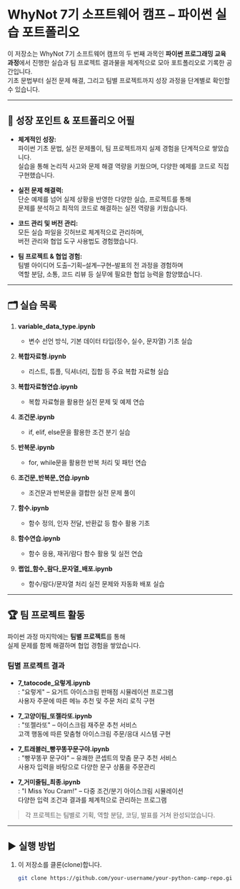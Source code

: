 # WhyNot 7기 소프트웨어 캠프 – 파이썬 실습 포트폴리오

이 저장소는 WhyNot 7기 소프트웨어 캠프의 두 번째 과목인 **파이썬 프로그래밍 교육 과정**에서 진행한 실습과 팀 프로젝트 결과물을 체계적으로 모아 포트폴리오로 기록한 공간입니다.  
기초 문법부터 실전 문제 해결, 그리고 팀별 프로젝트까지 성장 과정을 단계별로 확인할 수 있습니다.

---

## 📌 성장 포인트 & 포트폴리오 어필

- **체계적인 성장:**  
  파이썬 기초 문법, 실전 문제풀이, 팀 프로젝트까지 실제 경험을 단계적으로 쌓았습니다.  
  실습을 통해 논리적 사고와 문제 해결 역량을 키웠으며, 다양한 예제를 코드로 직접 구현했습니다.

- **실전 문제 해결력:**  
  단순 예제를 넘어 실제 상황을 반영한 다양한 실습, 프로젝트를 통해  
  문제를 분석하고 최적의 코드로 해결하는 실전 역량을 키웠습니다.

- **코드 관리 및 버전 관리:**  
  모든 실습 파일을 깃허브로 체계적으로 관리하며,  
  버전 관리와 협업 도구 사용법도 경험했습니다.

- **팀 프로젝트 & 협업 경험:**  
  팀별 아이디어 도출–기획–설계–구현–발표의 전 과정을 경험하며  
  역할 분담, 소통, 코드 리뷰 등 실무에 필요한 협업 능력을 함양했습니다.

---

## 🗂️ 실습 목록

1. **variable_data_type.ipynb**  
   - 변수 선언 방식, 기본 데이터 타입(정수, 실수, 문자열) 기초 실습

2. **복합자료형.ipynb**  
   - 리스트, 튜플, 딕셔너리, 집합 등 주요 복합 자료형 실습

3. **복합자료형연습.ipynb**  
   - 복합 자료형을 활용한 실전 문제 및 예제 연습

4. **조건문.ipynb**  
   - if, elif, else문을 활용한 조건 분기 실습

5. **반복문.ipynb**  
   - for, while문을 활용한 반복 처리 및 패턴 연습

6. **조건문_반복문_연습.ipynb**  
   - 조건문과 반복문을 결합한 실전 문제 풀이

7. **함수.ipynb**  
   - 함수 정의, 인자 전달, 반환값 등 함수 활용 기초

8. **함수연습.ipynb**  
   - 함수 응용, 재귀/람다 함수 활용 및 실전 연습

9. **랩업_함수_람다_문자열_배포.ipynb**  
   - 함수/람다/문자열 처리 실전 문제와 자동화 배포 실습

---

## 🏆 팀 프로젝트 활동

파이썬 과정 마지막에는 **팀별 프로젝트**를 통해  
실제 문제를 함께 해결하며 협업 경험을 쌓았습니다.

### 팀별 프로젝트 결과

- **7_tatocode_요렇게.ipynb**  
  : "요렇게" – 요거트 아이스크림 판매점 시뮬레이션 프로그램  
  사용자 주문에 따른 메뉴 추천 및 주문 처리 로직 구현

- **7_고양이팀_또젤라또.ipynb**  
  : "또젤라또" – 아이스크림 재주문 추천 서비스  
  고객 행동에 따른 맞춤형 아이스크림 주문/응대 시스템 구현

- **7_트래블러_빵꾸똥꾸문구야.ipynb**  
  : "빵꾸똥꾸 문구야" – 유쾌한 콘셉트의 맞춤 문구 추천 서비스  
  사용자 입력을 바탕으로 다양한 문구 상품을 주문관리

- **7_거미줄팀_최종.ipynb**  
  : "I Miss You Cram!" – 다중 조건/분기 아이스크림 시뮬레이션  
  다양한 입력 조건과 결과를 체계적으로 관리하는 프로그램

> 각 프로젝트는 팀별로 기획, 역할 분담, 코딩, 발표를 거쳐 완성되었습니다.

---

## ▶️ 실행 방법

1. 이 저장소를 클론(clone)합니다.
   ```bash
   git clone https://github.com/your-username/your-python-camp-repo.git
